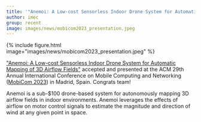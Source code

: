 ```yaml
---
title: '"Anemoi: A Low-cost Sensorless Indoor Drone System for Automatic Mapping of 3D Airflow Fields" Accepted and Presented at MobiCom 2023'
author: imec
group: recent
image: images/news/mobicom2023_presentation.jpeg
---
```


{%
  include figure.html
  image="images/news/mobicom2023_presentation.jpeg"
%}

["Anemoi: A Low-cost Sensorless Indoor Drone System for Automatic Mapping of 3D Airflow Fields"](https://dl.acm.org/doi/abs/10.1145/3570361.3613292) accepted and presented at the ACM 29th Annual International Conference on Mobile Computing and Networking ([MobiCom 2023](https://sigmobile.org/mobicom/2023/)) in Madrid, Spain. Congrats team!

Anemoi is a sub-$100 drone-based system for autonomously mapping 3D airflow fields in indoor environments. Anemoi leverages the effects of airflow on motor control signals to estimate the magnitude and direction of wind at any given point in space.
